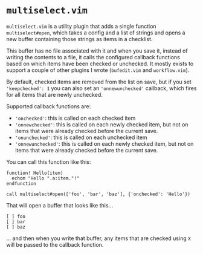# `multiselect.vim`

`multiselect.vim` is a utility plugin that adds a single function `multiselect#open`, which takes a
config and a list of strings and opens a new buffer containing those strings as items in a
checklist.

This buffer has no file associated with it and when you save it, instead of writing the contents to
a file, it calls the configured callback functions based on which items have been checked or
unchecked. It mostly exists to support a couple of other plugins I wrote (`bufedit.vim` and
`workflow.vim`).

By default, checked items are removed from the list on save, but if you set `'keepchecked': 1` you
can also set an `'onnewunchecked'` callback, which fires for all items that are newly unchecked.

Supported callback functions are:

* `'onchecked'`: this is called on each checked item
* `'onnewchecked'`: this is called on each newly checked item, but not on items that were already
  checked before the current save.
* `'onunchecked'`: this is called on each unchecked item
* `'onnewunchecked'`: this is called on each newly checked item, but not on items that were already
  checked before the current save.

You can call this function like this:

```{.vimscript}
function! Hello(item)
  echom "Hello ".a:item."!"
endfunction

call multiselect#open(['foo', 'bar', 'baz'], {'onchecked': 'Hello'})
```

That will open a buffer that looks like this...

```
[ ] foo
[ ] bar
[ ] baz
```

... and then when you write that buffer, any items that are checked using `X` will be passed to the callback function.
